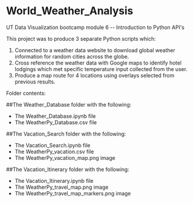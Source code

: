 # World_Weather_Analysis
UT Data Visualization bootcamp module 6 -- Introduction to Python API's

This project was to produce 3 separate Python scripts which:
1.  Connected to a weather data website to download global weather information for random cities across the globe.
2.  Cross reference the weather data with Google maps to identify hotel lodgings which met specific temperature input collected from the user.
3.  Produce a map route for 4 locations using overlays selected from previous results.

Folder contents:

##The Weather_Database folder with the following:

- The Weather_Database.ipynb file
- The WeatherPy_Database.csv file

##The Vacation_Search folder with the following:

- The Vacation_Search.ipynb file
- The WeatherPy_vacation.csv file
- The WeatherPy_vacation_map.png image

##The Vacation_Itinerary folder with the following:

- The Vacation_Itinerary.ipynb file
- The WeatherPy_travel_map.png image
- The WeatherPy_travel_map_markers.png image
